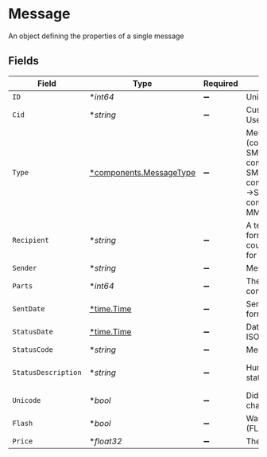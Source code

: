 # Message

An object defining the properties of a single message


## Fields

| Field                                                                                                                                                                         | Type                                                                                                                                                                          | Required                                                                                                                                                                      | Description                                                                                                                                                                   | Example                                                                                                                                                                       |
| ----------------------------------------------------------------------------------------------------------------------------------------------------------------------------- | ----------------------------------------------------------------------------------------------------------------------------------------------------------------------------- | ----------------------------------------------------------------------------------------------------------------------------------------------------------------------------- | ----------------------------------------------------------------------------------------------------------------------------------------------------------------------------- | ----------------------------------------------------------------------------------------------------------------------------------------------------------------------------- |
| `ID`                                                                                                                                                                          | **int64*                                                                                                                                                                      | :heavy_minus_sign:                                                                                                                                                            | Unique message identifier                                                                                                                                                     | 323234                                                                                                                                                                        |
| `Cid`                                                                                                                                                                         | **string*                                                                                                                                                                     | :heavy_minus_sign:                                                                                                                                                            | Custom message ID assigned by the User                                                                                                                                        | custom-id-A44445T                                                                                                                                                             |
| `Type`                                                                                                                                                                        | [*components.MessageType](../../models/components/messagetype.md)                                                                                                             | :heavy_minus_sign:                                                                                                                                                            | Message type (components.MessageTypeSmsPro -> SMS PRO, components.MessageTypeSmsEco -> SMS ECO, components.MessageTypeSmsTwoWay ->SMS 2WAY, components.MessageTypeMms -> MMS) | 1                                                                                                                                                                             |
| `Recipient`                                                                                                                                                                   | **string*                                                                                                                                                                     | :heavy_minus_sign:                                                                                                                                                            | A telephone number in international format (with a plus sign and the country code at the beginning, e.g. +48 for Poland)                                                      | +48999999999                                                                                                                                                                  |
| `Sender`                                                                                                                                                                      | **string*                                                                                                                                                                     | :heavy_minus_sign:                                                                                                                                                            | Message sender name                                                                                                                                                           | Bramka SMS                                                                                                                                                                    |
| `Parts`                                                                                                                                                                       | **int64*                                                                                                                                                                      | :heavy_minus_sign:                                                                                                                                                            | The count of parts that message consists of                                                                                                                                   | 1                                                                                                                                                                             |
| `SentDate`                                                                                                                                                                    | [*time.Time](https://pkg.go.dev/time#Time)                                                                                                                                    | :heavy_minus_sign:                                                                                                                                                            | Sending date and time (in ISO 8601 format)                                                                                                                                    | 2024-06-01T16:22:05Z                                                                                                                                                          |
| `StatusDate`                                                                                                                                                                  | [*time.Time](https://pkg.go.dev/time#Time)                                                                                                                                    | :heavy_minus_sign:                                                                                                                                                            | Date and time of last status change (in ISO 8601 format)                                                                                                                      | 2024-06-01T16:22:07Z                                                                                                                                                          |
| `StatusCode`                                                                                                                                                                  | **string*                                                                                                                                                                     | :heavy_minus_sign:                                                                                                                                                            | Message status code                                                                                                                                                           | QUEUED                                                                                                                                                                        |
| `StatusDescription`                                                                                                                                                           | **string*                                                                                                                                                                     | :heavy_minus_sign:                                                                                                                                                            | Human redable description of message status                                                                                                                                   | The message has been accepted                                                                                                                                                 |
| `Unicode`                                                                                                                                                                     | **bool*                                                                                                                                                                       | :heavy_minus_sign:                                                                                                                                                            | Did the message contain special characters, e.g. Polish diacritics?                                                                                                           | true                                                                                                                                                                          |
| `Flash`                                                                                                                                                                       | **bool*                                                                                                                                                                       | :heavy_minus_sign:                                                                                                                                                            | Was the message sent with class 0 (FLASH)?                                                                                                                                    | false                                                                                                                                                                         |
| `Price`                                                                                                                                                                       | **float32*                                                                                                                                                                    | :heavy_minus_sign:                                                                                                                                                            | The price of message (in PLN)                                                                                                                                                 | 0.16                                                                                                                                                                          |